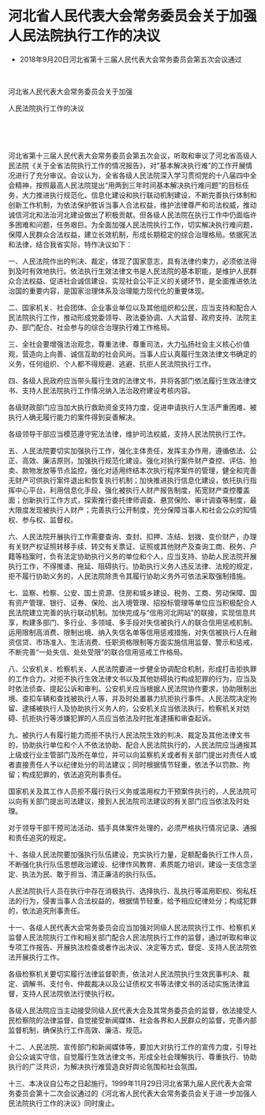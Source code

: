 # 河北省人民代表大会常务委员会关于加强人民法院执行工作的决议

- 2018年9月20日河北省第十三届人民代表大会常务委员会第五次会议通过

<!-- INFO END -->

​

河北省人民代表大会常务委员会关于加强

人民法院执行工作的决议

​

​

河北省第十三届人民代表大会常务委员会第五次会议，听取和审议了河北省高级人民法院《关于全省法院执行工作的情况报告》，对“基本解决执行难”的工作开展情况进行了充分审议。会议认为，全省各级人民法院深入学习贯彻党的十八届四中全会精神，按照最高人民法院提出“用两到三年时间基本解决执行难问题”的目标任务，大力推进执行规范化、信息化建设和执行联动机制建设，不断完善执行体制和创新工作机制，为依法保护胜诉当事人合法权益，维护法律尊严和司法权威，推动诚信河北和法治河北建设做出了积极贡献。但各级人民法院在执行工作中仍面临许多困难和问题，任务艰巨。为全面加强人民法院执行工作，切实解决执行难问题，保障人民群众合法权益，建立长效机制，形成长期稳定的综合治理格局。依据宪法和法律，结合我省实际，特作决议如下：

一、人民法院作出的判决、裁定，体现了国家意志，具有法律约束力，必须依法得到及时有效地执行。依法执行生效法律文书是人民法院的基本职能，是维护人民群众合法权益、促进社会诚信建设、实现社会公平正义的关键环节，是全面推进依法治国的重要内容，是国家治理体系及治理能力现代化的重要体现。

二、国家机关、社会团体、企业事业单位以及其他组织和公民，应当支持和配合人民法院执行工作，推动形成党委领导、政法委协调、人大监督、政府支持、法院主办、部门配合、社会参与的综合治理执行难工作格局。

三、全社会要增强法治观念，尊重法律、尊重司法，大力弘扬社会主义核心价值观，营造向上向善、诚信互助的社会风尚。当事人应认真履行生效法律文书确定的义务，任何组织、个人都不得规避、逃避、抗拒人民法院执行工作。

四、各级人民政府应当带头履行生效的法律文书，并将各部门依法履行生效法律文书、支持人民法院执行工作情况纳入法治政府建设考核内容。

各级财政部门应当加大执行救助资金支持力度，促进申请执行人生活严重困难、被执行人确无履行能力的案件得到妥善解决。

各级领导干部应当模范遵守宪法法律，维护司法权威，支持人民法院执行工作。

五、人民法院要切实加强执行工作，强化主体责任，发挥主办作用，遵循依法、公正、高效、廉洁原则，加强执行规范化建设。强化对执行案件财产查控、评估、拍卖、款物发放等节点监控，强化对适用终结本次执行程序案件的管理，健全和完善无财产可供执行案件退出和恢复执行机制；加快推进执行信息化建设，依托执行指挥中心平台，利用信息化手段，强化被执行人财产报告制度，拓宽财产查控覆盖面；创新执行工作方式，探索推行委托律师调查、悬赏保险、审计调查等制度，最大限度发现被执行人财产；完善执行公开制度，充分保障当事人和社会公众的知情权、参与权、监督权。

六、人民法院开展执行工作需要查询、查封、扣押、冻结、划拨、变价财产，办理有关财产权证照转移手续、转交有关票证、证照或其他财产及查询工商、税务、户籍等档案时，负有法定协助执行义务的单位和个人，应当支持、协助人民法院开展执行工作，不得推诿、拖延、阻碍执行。协助执行义务人违反法律、法规的规定，拒不履行协助义务的，人民法院除责令其履行协助义务外可依法采取强制措施。

七、监察、检察、公安、国土资源、住房和城乡建设、税务、工商、劳动保障、国有资产管理、银行、证券、保险、出入境管理、招投标管理等单位应当积极配合人民法院建立完善的执行联动机制。加快完成与“信用河北网站”的联接，实现信息共享，构建多部门、多行业、多领域、多手段对失信被执行人的联合信用惩戒机制。运用限制高消费、限制出境、纳入失信名单等信用惩戒措施，对失信被执行人在融资信贷、市场准入、生活消费、任职资格限制等方面实施信用监督、警示和惩戒，不断完善“一处失信、处处受限”的联合信用惩戒工作格局。

八、公安机关、检察机关、人民法院要进一步健全协调配合机制，形成打击拒执罪的工作合力。对拒不执行生效法律文书以及其他妨碍执行构成犯罪的行为，应当及时依法侦查、提起公诉和审判。公安机关应当根据人民法院协作要求，协助限制出境、查扣车辆和查找被执行人等，并及时处置暴力抗拒执行事件。人民法院决定拘留、逮捕被执行人及协助执行义务人的，公安机关应当依法执行。检察机关对妨碍、抗拒执行等涉嫌犯罪的人员应当依法及时批准逮捕和审查起诉。

九、被执行人有履行能力而拒不执行人民法院生效的判决、裁定及其他法律文书的，协助执行单位和个人不依法协助、配合人民法院执行的，人民法院应当通报其上级或行业主管部门及所在单位，并可以向监察机关或者有关部门提出对责任人或者直接责任人予以纪律处分的司法建议；同时根据情节轻重，依法予以罚款、拘留；构成犯罪的，依法追究刑事责任。

国家机关及其工作人员拒不履行执行义务或滥用权力干预案件执行的，人民法院可以向有关部门提出司法建议，接到人民法院司法建议的有关部门应当依法及时处理。

对于领导干部干预司法活动、插手具体案件处理的，必须严格执行情况记录、通报和责任追究的规定。

十、各级人民法院要加强执行队伍建设，充实执行力量，足额配备执行工作人员，不断强化执行队伍思想政治建设、纪律作风教育、素质能力培训，建设一支信念坚定、执法为民、敢于担当、清正廉洁的执行队伍。

人民法院执行人员在执行中存在消极执行、选择执行、乱执行等滥用职权、徇私枉法的行为，侵害当事人合法权益的，根据情节轻重，给予相应纪律处分；构成犯罪的，依法追究刑事责任。

十一、各级人民代表大会常务委员会应当加强对同级人民法院执行工作、检察机关监督人民法院执行工作和相关部门配合人民法院执行工作的监督，通过听取和审议专项工作报告、开展执法检查或者作出决议、决定等方式，督促、支持人民法院依法开展执行工作。

各级检察机关要切实履行法律监督职责，依法对人民法院执行生效民事判决、裁定、调解书、支付令、仲裁裁决以及公证债权文书等法律文书的活动实施法律监督，支持人民法院依法行使执行权。

各级人民法院应当主动接受同级人民代表大会及其常务委员会的监督，依法接受人民检察院的法律监督，自觉接受新闻媒体、社会各界和人民群众的监督，完善内部监督机制，确保执行工作高效、廉洁、规范。

十二、人民法院、宣传部门和新闻媒体等，要加大对执行工作的宣传力度，引导社会公众诚实守信，自觉履行生效法律文书，形成全社会理解执行、尊重执行、协助执行的广泛共识，为解决执行难营造良好舆论氛围和社会氛围。

十三、本决议自公布之日起施行。1999年11月29日河北省第九届人民代表大会常务委员会第十二次会议通过的《河北省人民代表大会常务委员会关于进一步加强人民法院执行工作的决议》同时废止。
